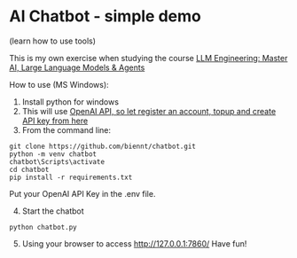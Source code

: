 # AI Chatbot - simple demo
(learn how to use tools)

This is my own exercise when studying the course  [LLM Engineering: Master AI, Large Language Models & Agents](https://www.udemy.com/course/llm-engineering-master-ai-and-large-language-models)

How to use (MS Windows):
1. Install python for windows
2. This will use [OpenAI API, so let register an account, topup and create API key from here](https://platform.openai.com/)
3. From the command line:
```
git clone https://github.com/biennt/chatbot.git
python -m venv chatbot
chatbot\Scripts\activate
cd chatbot
pip install -r requirements.txt
```
Put your OpenAI API Key in the .env file.

4. Start the chatbot
```
python chatbot.py
```
5. Using your browser to access http://127.0.0.1:7860/
Have fun!
